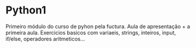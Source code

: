 # Python1
Primeiro módulo do curso de pyhon pela fuctura. Aula de apresentação + a primeira aula. Exercicios basicos com variaeis, strings, inteiros, input, if/else, operadores aritmeticos...
